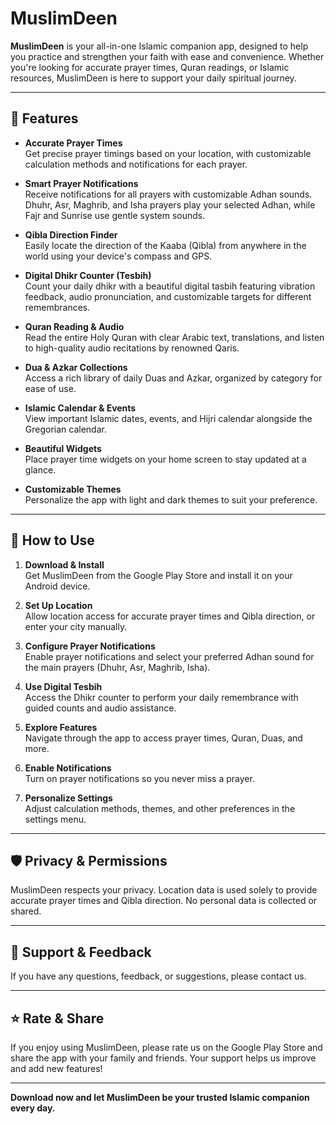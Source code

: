 # MuslimDeen

**MuslimDeen** is your all-in-one Islamic companion app, designed to help you practice and strengthen your faith with ease and convenience. Whether you're looking for accurate prayer times, Quran readings, or Islamic resources, MuslimDeen is here to support your daily spiritual journey.

---

## 🌙 Features

- **Accurate Prayer Times**  
  Get precise prayer timings based on your location, with customizable calculation methods and notifications for each prayer.

- **Smart Prayer Notifications**  
  Receive notifications for all prayers with customizable Adhan sounds. Dhuhr, Asr, Maghrib, and Isha prayers play your selected Adhan, while Fajr and Sunrise use gentle system sounds.

- **Qibla Direction Finder**  
  Easily locate the direction of the Kaaba (Qibla) from anywhere in the world using your device's compass and GPS.

- **Digital Dhikr Counter (Tesbih)**  
  Count your daily dhikr with a beautiful digital tasbih featuring vibration feedback, audio pronunciation, and customizable targets for different remembrances.

- **Quran Reading & Audio**  
  Read the entire Holy Quran with clear Arabic text, translations, and listen to high-quality audio recitations by renowned Qaris.

- **Dua & Azkar Collections**  
  Access a rich library of daily Duas and Azkar, organized by category for ease of use.

- **Islamic Calendar & Events**  
  View important Islamic dates, events, and Hijri calendar alongside the Gregorian calendar.

- **Beautiful Widgets**  
  Place prayer time widgets on your home screen to stay updated at a glance.

- **Customizable Themes**  
  Personalize the app with light and dark themes to suit your preference.

---

## 📱 How to Use

1. **Download & Install**  
   Get MuslimDeen from the Google Play Store and install it on your Android device.

2. **Set Up Location**  
   Allow location access for accurate prayer times and Qibla direction, or enter your city manually.

3. **Configure Prayer Notifications**  
   Enable prayer notifications and select your preferred Adhan sound for the main prayers (Dhuhr, Asr, Maghrib, Isha).

4. **Use Digital Tesbih**  
   Access the Dhikr counter to perform your daily remembrance with guided counts and audio assistance.

5. **Explore Features**  
   Navigate through the app to access prayer times, Quran, Duas, and more.

6. **Enable Notifications**  
   Turn on prayer notifications so you never miss a prayer.

7. **Personalize Settings**  
   Adjust calculation methods, themes, and other preferences in the settings menu.

---

## 🛡️ Privacy & Permissions

MuslimDeen respects your privacy. Location data is used solely to provide accurate prayer times and Qibla direction. No personal data is collected or shared.

---

## 💬 Support & Feedback

If you have any questions, feedback, or suggestions, please contact us.

---

## ⭐ Rate & Share

If you enjoy using MuslimDeen, please rate us on the Google Play Store and share the app with your family and friends. Your support helps us improve and add new features!

---

**Download now and let MuslimDeen be your trusted Islamic companion every day.**